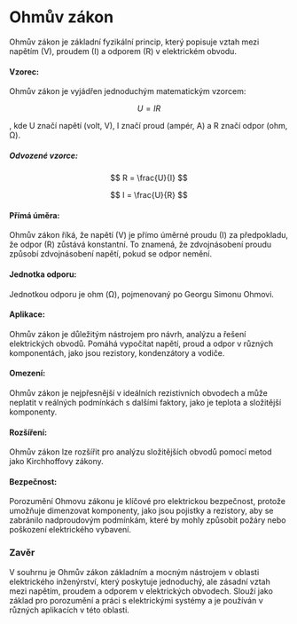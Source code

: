 # Ohmův zákon

Ohmův zákon je základní fyzikální princip, který popisuje vztah mezi napětím (V), proudem (I) a odporem (R) v elektrickém obvodu.

#### Vzorec:

Ohmův zákon je vyjádřen jednoduchým matematickým vzorcem: 

$$
U = IR
$$

, kde U značí napětí (volt, V), I značí proud (ampér, A) a R značí odpor (ohm, Ω).

##### Odvozené vzorce:

$$
R = \frac{U}{I}
$$

$$
I = \frac{U}{R}
$$

#### Přímá úměra:

Ohmův zákon říká, že napětí (V) je přímo úměrné proudu (I) za předpokladu, že odpor (R) zůstává konstantní. To znamená, že zdvojnásobení proudu způsobí zdvojnásobení napětí, pokud se odpor nemění.
#### Jednotka odporu:

Jednotkou odporu je ohm (Ω), pojmenovaný po Georgu Simonu Ohmovi.
#### Aplikace:

Ohmův zákon je důležitým nástrojem pro návrh, analýzu a řešení elektrických obvodů. Pomáhá vypočítat napětí, proud a odpor v různých komponentách, jako jsou rezistory, kondenzátory a vodiče.
#### Omezení:

Ohmův zákon je nejpřesnější v ideálních rezistivních obvodech a může neplatit v reálných podmínkách s dalšími faktory, jako je teplota a složitější komponenty.
#### Rozšíření:

Ohmův zákon lze rozšířit pro analýzu složitějších obvodů pomocí metod jako Kirchhoffovy zákony.
#### Bezpečnost:

Porozumění Ohmovu zákonu je klíčové pro elektrickou bezpečnost, protože umožňuje dimenzovat komponenty, jako jsou pojistky a rezistory, aby se zabránilo nadproudovým podmínkám, které by mohly způsobit požáry nebo poškození elektrického vybavení.

### Zavěr

V souhrnu je Ohmův zákon základním a mocným nástrojem v oblasti elektrického inženýrství, který poskytuje jednoduchý, ale zásadní vztah mezi napětím, proudem a odporem v elektrických obvodech. Slouží jako základ pro porozumění a práci s elektrickými systémy a je používán v různých aplikacích v této oblasti.